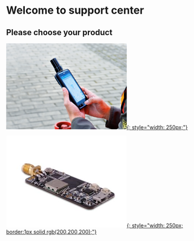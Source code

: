 # Welcome to support center

## Please choose your product

 [![](images/d303.png){: style="width: 250px;"} ](/d303-docs)
 
 [![](images/rtk-board.png){: style="width: 250px; border:1px solid rgb(200,200,200);"} ](/rtk-board)
